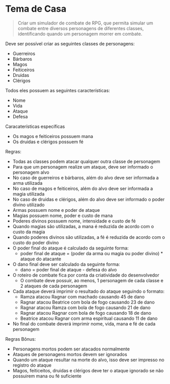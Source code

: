 # Tema de Casa

> Criar um simulador de combate de RPG, que permita simular um combate entre diversos personagens de diferentes classes, identificando quando um personagem morrer em combate.

Deve ser possível criar as seguintes classes de personagens:

- Guerreiros
- Bárbaros
- Magos
- Feiticeiros
- Druidas
- Clérigos

Todos eles possuem as seguintes características:

- Nome
- Vida
- Ataque
- Defesa

Caracaterísticas específicas

- Os magos e feiticeiros possuem mana
- Os druidas e clérigos possuem fé

Regras:

- Todas as classes podem atacar qualquer outra classe de personagem
- Para que um personagem realize um ataque, deve ser informado o personagem alvo
- No caso de guerreiros e bárbaros, além do alvo deve ser informada a arma utilizada
- No caso de magos e feiticeiros, além do alvo deve ser informada a magia utilizada
- No caso de druidas e clérigos, além do alvo deve ser informado o poder divino utilizado
- Armas possuem nome e poder de ataque
- Magias possuem nome, poder e custo de mana
- Poderes divinos possuem nome, intensidade e custo de fé
- Quando magias são utilizadas, a mana é reduzida de acordo com o custo da magia
- Quando poderes divinos são utilizadas, a fé é reduzida de acordo com o custo do poder divino
- O poder final do ataque é calculado da seguinte forma:
  - poder final de ataque = (poder da arma ou magia ou poder divino) \* ataque do atacante
- O dano final deve ser calculado da seguinte forma:
  - dano = poder final de ataque - defesa do alvo
- O roteiro de combate fica por conta da criatividade do desenvolvedor
  - O combate deve possuir, ao menos, 1 personagem de cada classe e 2 ataques de cada personagem
- Cada ataque deverá imprimir o resultado do ataque seguindo o formato:
  - Ramza atacou Ragnar com machado causando 45 de dano
  - Ragnar atacou Beatrice com bola de fogo causando 23 de dano
  - Ragnar atacou Ramza com bola de fogo causando 21 de dano
  - Ragnar atacou Ragnar com bola de fogo causando 18 de dano
  - Beatrice atacou Ragnar com arma espiritual causando 11 de dano
- No final do combate deverá imprimir nome, vida, mana e fé de cada personagem

Regras Bônus:

- Personagens mortos podem ser atacados normalmente
- Ataques de personagens mortos devem ser ignorados
- Quando um ataque resultar na morte do alvo, isso deve ser impresso no registro do ataque
- Magos, feiticeitos, druidas e clérigos deve ter o ataque ignorado se não possuirem mana ou fé suficiente

